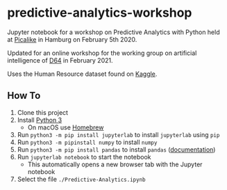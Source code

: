 # predictive-analytics-workshop
Jupyter notebook for a workshop on Predictive Analytics with Python held at [Picalike](https://www.picalike.com/) in Hamburg on February 5th 2020.

Updated for an online workshop for the working group on artificial intelligence of [D64](https://d-64.org/) in February 2021.

Uses the Human Resource dataset found on [Kaggle](https://www.kaggle.com/rhuebner/human-resources-data-set).

## How To

1. Clone this project
1. Install [Python 3](https://www.python.org/)
   - On macOS use [Homebrew](https://brew.sh/)
1. Run `python3 -m pip install jupyterlab` to install `jupyterlab` using `pip`
1. Run `python3 -m pipinstall numpy` to install `numpy`
1. Run `python3 -m pip install pandas` to install `pandas` ([documentation](https://pandas.pydata.org/pandas-docs/stable/getting_started/10min.html))
1. Run `jupyterlab notebook` to start the notebook
    - This automatically opens a new browser tab with the Jupyter notebook
1. Select the file `./Predictive-Analytics.ipynb`